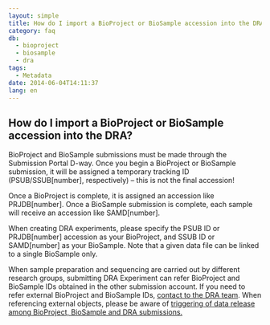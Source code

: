 ```yaml
---
layout: simple
title: How do I import a BioProject or BioSample accession into the DRA?
category: faq
db:
  - bioproject
  - biosample
  - dra
tags: 
  - Metadata
date: 2014-06-04T14:11:37
lang: en
---
```


## How do I import a BioProject or BioSample accession into the DRA?

<p>BioProject and BioSample submissions must be made through the Submission Portal D-way. Once you begin a BioProject or BioSample submission, it will be assigned a temporary tracking ID (PSUB/SSUB[number], respectively) – this is not the final accession! </p><p>Once a BioProject is complete, it is assigned an accession like PRJDB[number]. Once a BioSample submission is complete, each sample will receive an accession like SAMD[number]. </p><p>When creating DRA experiments, please specify the PSUB ID or PRJDB[number] accession as your BioProject, and SSUB ID or SAMD[number] as your BioSample. Note that a given data file can be linked to a single BioSample only.</p>
<p>When sample preparation and sequencing are carried out by different research groups, submitting DRA Experiment can refer BioProject and BioSample IDs obtained in the other submission account. If you need to refer external BioProject and BioSample IDs, <a href="/contact-ddbj-e.html">contact to the DRA team</a>. When referencing external objects, please be aware of <a href="/faq/en/bp-bs-seq-release.html">triggering of data release among BioProject, BioSample and DRA submissions.</a></p>